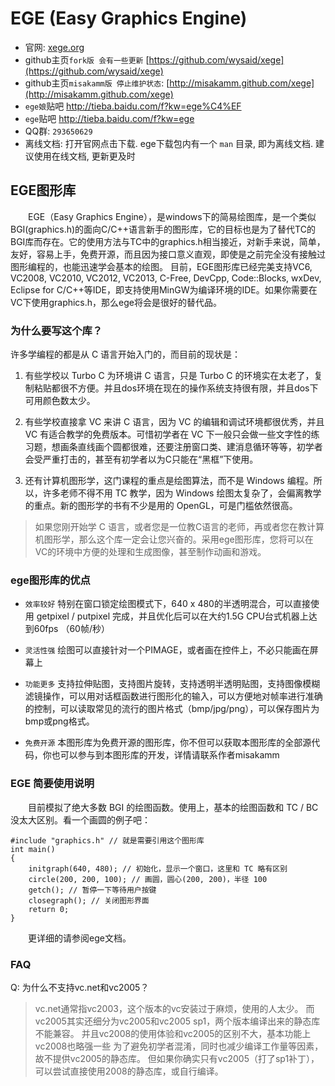 # EGE (Easy Graphics Engine)

- 官网: [xege.org](http://xege.org)
- github主页`fork版 会有一些更新` [https://github.com/wysaid/xege](https://github.com/wysaid/xege)
- github主页`misakamm版 停止维护状态`: [http://misakamm.github.com/xege](http://misakamm.github.com/xege)
- `ege娘`贴吧        http://tieba.baidu.com/f?kw=ege%C4%EF
- `ege`贴吧        http://tieba.baidu.com/f?kw=ege
- QQ群: `293650629`
- 离线文档: 打开官网点击下载. ege下载包内有一个 `man` 目录, 即为离线文档. 建议使用在线文档, 更新更及时

## EGE图形库

　　EGE（Easy Graphics Engine），是windows下的简易绘图库，是一个类似BGI(graphics.h)的面向C/C++语言新手的图形库，它的目标也是为了替代TC的BGI库而存在。它的使用方法与TC中的graphics.h相当接近，对新手来说，简单，友好，容易上手，免费开源，而且因为接口意义直观，即使是之前完全没有接触过图形编程的，也能迅速学会基本的绘图。 目前，EGE图形库已经完美支持VC6, VC2008, VC2010, VC2012, VC2013, C-Free, DevCpp, Code::Blocks, wxDev, Eclipse for C/C++等IDE，即支持使用MinGW为编译环境的IDE。如果你需要在VC下使用graphics.h，那么ege将会是很好的替代品。

### 为什么要写这个库？

许多学编程的都是从 C 语言开始入门的，而目前的现状是：

1. 有些学校以 Turbo C 为环境讲 C 语言，只是 Turbo C 的环境实在太老了，复制粘贴都很不方便。并且dos环境在现在的操作系统支持很有限，并且dos下可用颜色数太少。

2. 有些学校直接拿 VC 来讲 C 语言，因为 VC 的编辑和调试环境都很优秀，并且 VC 有适合教学的免费版本。可惜初学者在 VC 下一般只会做一些文字性的练习题，想画条直线画个圆都很难，还要注册窗口类、建消息循环等等，初学者会受严重打击的，甚至有初学者以为C只能在“黑框”下使用。

3. 还有计算机图形学，这门课程的重点是绘图算法，而不是 Windows 编程。所以，许多老师不得不用 TC 教学，因为 Windows 绘图太复杂了，会偏离教学的重点。新的图形学的书有不少是用的 OpenGL，可是门槛依然很高。

> 如果您刚开始学 C 语言，或者您是一位教C语言的老师，再或者您在教计算机图形学，那么这个库一定会让您兴奋的。采用ege图形库，您将可以在VC的环境中方便的处理和生成图像，甚至制作动画和游戏。

### ege图形库的优点

- `效率较好` 特别在窗口锁定绘图模式下，640 x 480的半透明混合，可以直接使用 getpixel / putpixel 完成，并且优化后可以在大约1.5G CPU台式机器上达到60fps （60帧/秒）

- `灵活性强` 绘图可以直接针对一个PIMAGE，或者画在控件上，不必只能画在屏幕上

- `功能更多` 支持拉伸贴图，支持图片旋转，支持透明半透明贴图，支持图像模糊滤镜操作，可以用对话框函数进行图形化的输入，可以方便地对帧率进行准确的控制，可以读取常见的流行的图片格式（bmp/jpg/png），可以保存图片为bmp或png格式。

- `免费开源` 本图形库为免费开源的图形库，你不但可以获取本图形库的全部源代码，你也可以参与到本图形库的开发，详情请联系作者misakamm

### EGE 简要使用说明

　　目前模拟了绝大多数 BGI 的绘图函数。使用上，基本的绘图函数和 TC / BC 没太大区别。看一个画圆的例子吧：  

```
#include "graphics.h" // 就是需要引用这个图形库  
int main()  
{  
    initgraph(640, 480); // 初始化，显示一个窗口，这里和 TC 略有区别  
    circle(200, 200, 100); // 画圆，圆心(200, 200)，半径 100  
    getch(); // 暂停一下等待用户按键  
    closegraph(); // 关闭图形界面
    return 0;
}
```
　　更详细的请参阅ege文档。

### FAQ

Q: 为什么不支持vc.net和vc2005？

>vc.net通常指vc2003，这个版本的vc安装过于麻烦，使用的人太少。
而vc2005其实还细分为vc2005和vc2005 sp1，两个版本编译出来的静态库不能兼容。
并且vc2008的使用体验和vc2005的区别不大，基本功能上vc2008也略强一些
为了避免初学者混淆，同时也减少编译工作量等因素，故不提供vc2005的静态库。
但如果你确实只有vc2005（打了sp1补丁），可以尝试直接使用2008的静态库，或自行编译。